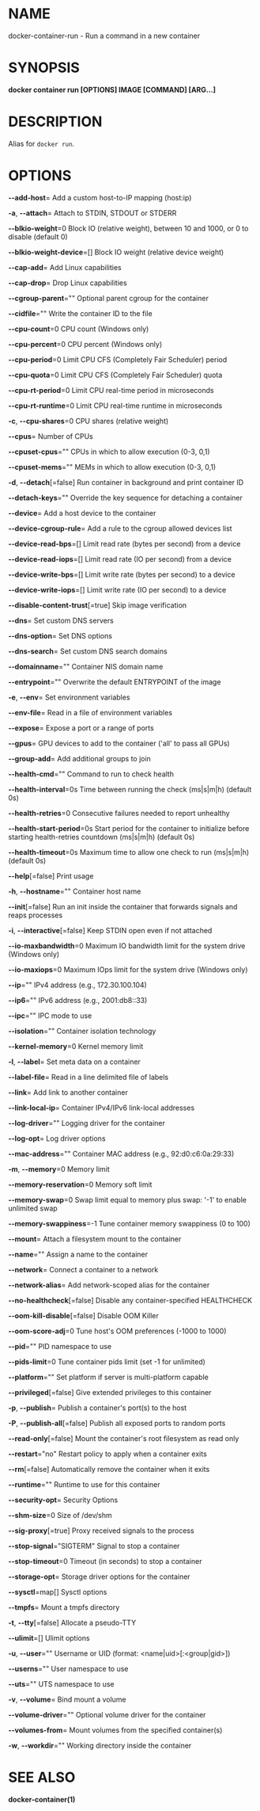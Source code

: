 # NAME

docker-container-run - Run a command in a new container

# SYNOPSIS

**docker container run \[OPTIONS\] IMAGE \[COMMAND\] \[ARG...\]**

# DESCRIPTION

Alias for `docker run`.

# OPTIONS

**--add-host**= Add a custom host-to-IP mapping (host:ip)

**-a**, **--attach**= Attach to STDIN, STDOUT or STDERR

**--blkio-weight**=0 Block IO (relative weight), between 10 and 1000, or 0 to disable (default 0)

**--blkio-weight-device**=\[\] Block IO weight (relative device weight)

**--cap-add**= Add Linux capabilities

**--cap-drop**= Drop Linux capabilities

**--cgroup-parent**="" Optional parent cgroup for the container

**--cidfile**="" Write the container ID to the file

**--cpu-count**=0 CPU count (Windows only)

**--cpu-percent**=0 CPU percent (Windows only)

**--cpu-period**=0 Limit CPU CFS (Completely Fair Scheduler) period

**--cpu-quota**=0 Limit CPU CFS (Completely Fair Scheduler) quota

**--cpu-rt-period**=0 Limit CPU real-time period in microseconds

**--cpu-rt-runtime**=0 Limit CPU real-time runtime in microseconds

**-c**, **--cpu-shares**=0 CPU shares (relative weight)

**--cpus**= Number of CPUs

**--cpuset-cpus**="" CPUs in which to allow execution (0-3, 0,1)

**--cpuset-mems**="" MEMs in which to allow execution (0-3, 0,1)

**-d**, **--detach**\[=false\] Run container in background and print container ID

**--detach-keys**="" Override the key sequence for detaching a container

**--device**= Add a host device to the container

**--device-cgroup-rule**= Add a rule to the cgroup allowed devices list

**--device-read-bps**=\[\] Limit read rate (bytes per second) from a device

**--device-read-iops**=\[\] Limit read rate (IO per second) from a device

**--device-write-bps**=\[\] Limit write rate (bytes per second) to a device

**--device-write-iops**=\[\] Limit write rate (IO per second) to a device

**--disable-content-trust**\[=true\] Skip image verification

**--dns**= Set custom DNS servers

**--dns-option**= Set DNS options

**--dns-search**= Set custom DNS search domains

**--domainname**="" Container NIS domain name

**--entrypoint**="" Overwrite the default ENTRYPOINT of the image

**-e**, **--env**= Set environment variables

**--env-file**= Read in a file of environment variables

**--expose**= Expose a port or a range of ports

**--gpus**= GPU devices to add to the container ('all' to pass all GPUs)

**--group-add**= Add additional groups to join

**--health-cmd**="" Command to run to check health

**--health-interval**=0s Time between running the check (ms|s|m|h) (default 0s)

**--health-retries**=0 Consecutive failures needed to report unhealthy

**--health-start-period**=0s Start period for the container to initialize before starting health-retries countdown (ms|s|m|h) (default 0s)

**--health-timeout**=0s Maximum time to allow one check to run (ms|s|m|h) (default 0s)

**--help**\[=false\] Print usage

**-h**, **--hostname**="" Container host name

**--init**\[=false\] Run an init inside the container that forwards signals and reaps processes

**-i**, **--interactive**\[=false\] Keep STDIN open even if not attached

**--io-maxbandwidth**=0 Maximum IO bandwidth limit for the system drive (Windows only)

**--io-maxiops**=0 Maximum IOps limit for the system drive (Windows only)

**--ip**="" IPv4 address (e.g., 172.30.100.104)

**--ip6**="" IPv6 address (e.g., 2001:db8::33)

**--ipc**="" IPC mode to use

**--isolation**="" Container isolation technology

**--kernel-memory**=0 Kernel memory limit

**-l**, **--label**= Set meta data on a container

**--label-file**= Read in a line delimited file of labels

**--link**= Add link to another container

**--link-local-ip**= Container IPv4/IPv6 link-local addresses

**--log-driver**="" Logging driver for the container

**--log-opt**= Log driver options

**--mac-address**="" Container MAC address (e.g., 92:d0:c6:0a:29:33)

**-m**, **--memory**=0 Memory limit

**--memory-reservation**=0 Memory soft limit

**--memory-swap**=0 Swap limit equal to memory plus swap: '-1' to enable unlimited swap

**--memory-swappiness**=-1 Tune container memory swappiness (0 to 100)

**--mount**= Attach a filesystem mount to the container

**--name**="" Assign a name to the container

**--network**= Connect a container to a network

**--network-alias**= Add network-scoped alias for the container

**--no-healthcheck**\[=false\] Disable any container-specified HEALTHCHECK

**--oom-kill-disable**\[=false\] Disable OOM Killer

**--oom-score-adj**=0 Tune host's OOM preferences (-1000 to 1000)

**--pid**="" PID namespace to use

**--pids-limit**=0 Tune container pids limit (set -1 for unlimited)

**--platform**="" Set platform if server is multi-platform capable

**--privileged**\[=false\] Give extended privileges to this container

**-p**, **--publish**= Publish a container's port(s) to the host

**-P**, **--publish-all**\[=false\] Publish all exposed ports to random ports

**--read-only**\[=false\] Mount the container's root filesystem as read only

**--restart**="no" Restart policy to apply when a container exits

**--rm**\[=false\] Automatically remove the container when it exits

**--runtime**="" Runtime to use for this container

**--security-opt**= Security Options

**--shm-size**=0 Size of /dev/shm

**--sig-proxy**\[=true\] Proxy received signals to the process

**--stop-signal**="SIGTERM" Signal to stop a container

**--stop-timeout**=0 Timeout (in seconds) to stop a container

**--storage-opt**= Storage driver options for the container

**--sysctl**=map\[\] Sysctl options

**--tmpfs**= Mount a tmpfs directory

**-t**, **--tty**\[=false\] Allocate a pseudo-TTY

**--ulimit**=\[\] Ulimit options

**-u**, **--user**="" Username or UID (format: &lt;name|uid&gt;\[:&lt;group|gid&gt;\])

**--userns**="" User namespace to use

**--uts**="" UTS namespace to use

**-v**, **--volume**= Bind mount a volume

**--volume-driver**="" Optional volume driver for the container

**--volumes-from**= Mount volumes from the specified container(s)

**-w**, **--workdir**="" Working directory inside the container

# SEE ALSO

**docker-container(1)**
